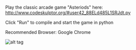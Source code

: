 Play the classic arcade game "Asteriods" here:
http://www.codeskulptor.org/#user42_88ELd485L1SRJdt.py

Click "Run" to compile and start the game in python

Recommended Browser: Google Chrome

![alt tag](https://github.com/dsparikh/Asteroids-Python-Game-Project-/blob/master/Capture.PNG)
